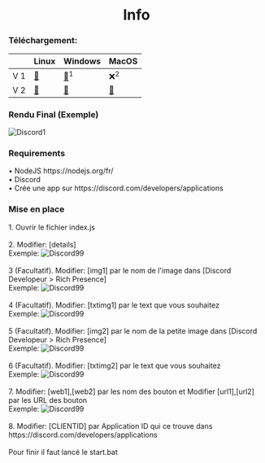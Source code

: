 <h1 align="center">Info</h1>

<h3 align="left">Téléchargement:</h3>

|        | Linux | Windows | MacOS |
|--------|-------|---------|-------|
| V 1 | [:floppy_disk:](https://github.com/microsoft/openjdk-aarch64/releases/download/jdk-11.0.12-ga/microsoft-jdk-11.0.12.7.1-linux-aarch64.tar.gz) | [:floppy_disk:](https://github.com/microsoft/openjdk-aarch64/releases/download/jdk-11.0.12-ga/microsoft-jdk-11.0.12.7.1-windows-aarch64.msi)<sup>1</sup> | :x:<sup>2</sup> |
| V 2 | [:floppy_disk:](https://github.com/microsoft/openjdk-aarch64/releases/download/jdk-16.0.2-ga/microsoft-jdk-16.0.2.7.1-linux-aarch64.tar.gz)   | [:floppy_disk:](https://github.com/microsoft/openjdk-aarch64/releases/download/jdk-16.0.2-ga/microsoft-jdk-16.0.2.7.1-windows-aarch64.msi)     | [:floppy_disk:](https://github.com/microsoft/openjdk-aarch64/releases/download/jdk-16.0.2-ga/microsoft-jdk-16.0.2.7.1-macos-aarch64.pkg)   |


<h3 align="left">Rendu Final (Exemple)</h3>
<img src="https://dl.imtony.fr/downloads/AUTRES/1.png" alt="Discord1" />
<br/>
<h3 align="left">Requirements</h3>
• NodeJS https://nodejs.org/fr/
<br/>
• Discord
<br/>
• Crée une app sur https://discord.com/developers/applications
<br/>
<h3 align="left">Mise en place</h3>
1. Ouvrir le fichier index.js
<br/>
<br/>
2. Modifier: [details] 
<br/>
Exemple:
<img src="https://dl.imtony.fr/downloads/AUTRES/99.png" alt="Discord99" />
<br/>
<br/> 
3 (Facultatif). Modifier: [img1] par le nom de l'image dans [Discord Developeur > Rich Presence]
<br/>
Exemple:
<img src="https://dl.imtony.fr/downloads/AUTRES/25.png" alt="Discord99" />
<br/>
<br/> 
4 (Facultatif). Modifier: [txtimg1] par le text que vous souhaitez
<br/>
Exemple:
<img src="https://dl.imtony.fr/downloads/AUTRES/66.png" alt="Discord99" />
<br/>
<br/> 
5 (Facultatif). Modifier: [img2] par le nom de la petite image dans [Discord Developeur > Rich Presence]
<br/>
Exemple:
<img src="https://dl.imtony.fr/downloads/AUTRES/943.png" alt="Discord99" />
<br/>
<br/> 
6 (Facultatif). Modifier: [txtimg2] par le text que vous souhaitez
<br/>
Exemple:
<img src="https://dl.imtony.fr/downloads/AUTRES/813.png" alt="Discord99" />
<br/>
<br/> 
7. Modifier: [web1],[web2] par les nom des bouton et Modifier [url1],[url2] par les URL des bouton
<br/>
Exemple:
<img src="https://dl.imtony.fr/downloads/AUTRES/991.png" alt="Discord99" />
<br/>
<br/> 
8. Modifier: [CLIENTID] par Application ID qui ce trouve dans https://discord.com/developers/applications
<br/>
<br/>
Pour finir il faut lancé le start.bat
